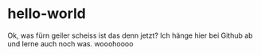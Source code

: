 # hello-world

Ok, was fürn geiler scheiss ist das denn jetzt? Ich hänge hier bei Github ab und lerne auch noch was. wooohoooo
